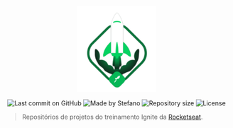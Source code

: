 <p align="center">
   <img src="./.github/logo.svg" alt="Ignite" width="180"/>
</p>

<p align="center">
  <img alt="Last commit on GitHub" src="https://img.shields.io/github/last-commit/alantomaiz/ApolloCast?color=01B755">
  <img alt="Made by Stefano" src="https://img.shields.io/badge/made%20by-alantomaiz-%20?color=01B755">
  <img alt="Repository size" src="https://img.shields.io/github/repo-size/alantomaiz/ApolloCast?color=01B755">
  <img alt="License" src="https://img.shields.io/badge/license-MIT-01B755">
</p>

> Repositórios de projetos do treinamento Ignite da [Rocketseat](https://github.com/Rocketseat).
